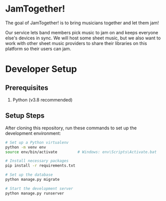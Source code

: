 # JamTogether!

The goal of JamTogether! is to bring musicians together and let them jam!

Our service lets band members pick music to jam on and keeps everyone else's devices
in sync. We will host some sheet music, but we also want to work with other sheet music
providers to share their libraries on this platform so their users can jam.

# Developer Setup

## Prerequisites

1. Python (v3.8 recommended)

## Setup Steps

After cloning this repository, run these commands to set up the development environment:

```bash
# Set up a Python virtualenv
python -m venv env
source env/bin/activate         # Windows: env\Scripts\Activate.bat

# Install necessary packages
pip install -r requirements.txt

# Set up the database
python manage.py migrate

# Start the development server
python manage.py runserver
```
